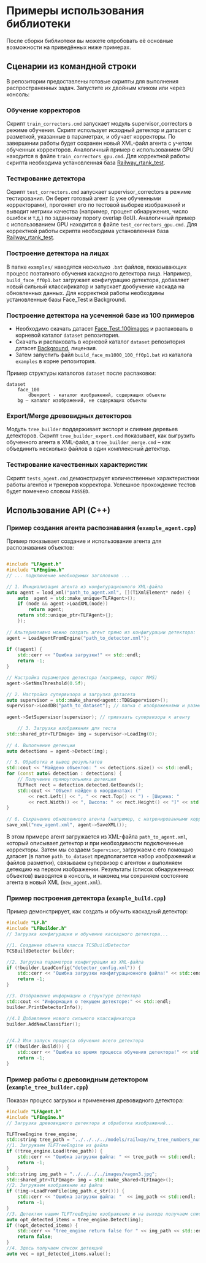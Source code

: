 # Примеры использования библиотеки

После сборки библиотеки вы можете опробовать её основные возможности на приведённых ниже примерах.

## Сценарии из командной строки

В репозитории предоставлены готовые скрипты для выполнения распространенных задач. Запустите их двойным кликом или через консоль:

### Обучение корректоров

Скрипт `train_correctors.cmd` запускает модуль supervisor_correctors в режиме обучения. Скрипт использует исходный детектор и датасет с разметкой, указанные в параметрах, и обучает корректоры. По завершении работы будет сохранен новый XML-файл агента с учетом обученных корректоров. Аналогичный пример с использованием GPU находится в файле `train_correctors_gpu.cmd`. 
Для корректной работы скрипта необходима установленная база [Railway_rtank_test](Railway_rtank_test).

### Тестирование детектора

Скрипт `test_correctors.cmd` запускает supervisor_correctors в режиме тестирования. Он берет готовый агент (с уже обученными корректорами), прогоняет его по тестовой выборке изображений и выводит метрики качества (например, процент обнаружения, число ошибок и т.д.) по заданному порогу overlap (IoU). Аналогичный пример с использованием GPU находится в файле `test_correctors_gpu.cmd`. 
Для корректной работы скрипта необходима установленная база [Railway_rtank_test](Railway_rtank_test).

### Построение детектора на лицах

В папке `examples/` находятся несколько `.bat` файлов, показывающих процесс поэтапного обучения каскадного детектора лица. Например, `build_face_ff0p1.bat` загружает конфигурацию детектора, добавляет новый сильный классификатор и запускает дообучение каскада на обновленных данных. Для корректной работы необходимы установленные базы Face_Test и Background.

### Построение детектора на усеченной базе из 100 примеров

- Необходимо скачать датасет [Face_Test_100images](Face_Test_100images) и распаковать в корневой каталог `dataset` репозитория.
- Скачать и распаковать в корневой каталог `dataset` репозитория датасет [Background](Background), лицензия.
- Затем запустить файл `build_face_ms1000_100_ff0p1.bat` из каталога `examples` в корне репозитория.

Пример структуры каталогов `dataset` после распаковки:

```
dataset
    face_100 
        dbexport - каталог изображений, содержащих объекты
    bg – каталог изображений, не содержащих объекты
```

### Export/Merge древовидных детекторов

Модуль `tree_builder` поддерживает экспорт и слияние деревьев детекторов. Скрипт `tree_builder_export.cmd` показывает, как выгрузить обученного агента в XML-файл, а `tree_builder_merge.cmd` – как объединить несколько файлов в один комплексный детектор.

### Тестирование качественных характеристик

Скрипт `tests_agent.cmd` демонстрирует количественные характеристики работы агентов и тренеров корректора. Успешное прохождение тестов будет помечено словом `PASSED`.


## Использование API (C++)

### Пример создания агента распознавания (`example_agent.cpp`)

Пример показывает создание и использование агента для распознавания объектов:

```cpp

#include "LFAgent.h"
#include "LFEngine.h"
// ... подключение необходимых заголовков ...

// 1. Инициализация агента из конфигурационного XML-файла
auto agent = load_xml("path_to_agent.xml", [](TiXmlElement* node) {
	auto  agent = std::make_unique<TLFAgent>();
	if (node && agent->LoadXML(node))
		return agent;
	return std::unique_ptr<TLFAgent>{};
	});
	
// Альтернативно можно создать агент прямо из конфигурации детектора:
agent = LoadAgentFromEngine("path_to_detector.xml");
	
if (!agent) {
	std::cerr << "Ошибка загрузки!" << std::endl;
	return -1;
}

// Настройка параметров детектора (например, порог NMS)
agent->SetNmsThreshold(0.5f); 

// 2. Настройка супервизора и загрузка датасета
auto supervisor = std::make_shared<agent::TDBSupervisor>();
supervisor->LoadDB("path_to_dataset"); // папка с изображениями и разметкой
		
agent->SetSupervisor(supervisor); // привязать супервизора к агенту

	// 3. Загрузка изображения для теста
std::shared_ptr<TLFImage> img = supervisor->LoadImg(0);
	
// 4. Выполнение детекции
auto detections = agent->Detect(img);

// 5. Обработка и вывод результатов
std::cout << "Найдено объектов: " << detections.size() << std::endl;
for (const auto& detection : detections) {
	// Получение прямоугольника детекции
	TLFRect rect = detection.detected.GetBounds();
	std::cout << "Объект найден в координатах: ("
		<< rect.Left() << ", " << rect.Top() << ") - [Ширина: "
		<< rect.Width() << ", Высота: " << rect.Height() << "]" << std::endl;
}
			
// 6. Сохранение обновленного агента (например, с натренированными корректорами) в XML
save_xml("new_agent.xml", agent->SaveXML());


```
В этом примере агент загружается из XML-файла `path_to_agent.xml`, который описывает детектор и при необходимости подключенные корректоры. Затем мы создаем `Supervisor`, загружаем с его помощью датасет (в папке `path_to_dataset` предполагается набор изображений и файлов разметки), связываем супервизор с агентом и выполняем детекцию на первом изображении. Результаты (список обнаруженных объектов) выводятся в консоль, и наконец мы сохраняем состояние агента в новый XML (`new_agent.xml`).


### Пример построения детектора (`example_build.cpp`)

Пример демонстрирует, как создать и обучить каскадный детектор:

```cpp
#include "LF.h"
#include "LFBuilder.h"
// Загрузка конфигурации и обучение каскадного детектора...

//1. Создание объекта класса TCSBuildDetector
TCSBuildDetector builder;

//2. Загрузка параметров конфигурации из XML-файла
if (!builder.LoadConfig("detector_config.xml")) {
    std::cerr << "Ошибка загрузки конфигурационного файла!" << std::endl;
    return -1;
}

//3. Отображение информации о структуре детектора
std::cout << "Информация о текущем детекторе:" << std::endl;
builder.PrintDetectorInfo();

//4.1 Добавление нового сильного классификатора
builder.AddNewClassifier();
   

//4.2 Или запуск процесса обучения всего детектора
if (!builder.Build()) {
    std::cerr << "Ошибка во время процесса обучения детектора!" << std::endl;
    return -1;
}

```

### Пример работы с древовидным детектором (`example_tree_builder.cpp`)

Показан процесс загрузки и применения древовидного детектора:

```cpp
#include "LFAgent.h"
#include "LFEngine.h"
// Загрузка древовидного детектора и обработка изображений...

TLFTreeEngine tree_engine;
std::string tree_path = "../../../../models/railway/rw_tree_numbers_num3.xml";
//1. Загружаем TLFTreeEngine из файла
if (!tree_engine.Load(tree_path)) {
	std::cerr << "Ошибка загрузки файла: " << tree_path << std::endl;
	return -1;
}
std::string img_path = "../../../../images/vagon3.jpg";
std::shared_ptr<TLFImage> img = std::make_shared<TLFImage>();
//2. Загружаем изображение из файла
if (!img->LoadFromFile(img_path.c_str())) {
	std::cerr << "Ошибка загрузки файла: "  << img_path << std::endl;
	return -1;
}
//3. Детектим нашим TLFTreeEngine изображение и на выходе получаем список детекций так как на этой картинке есть цифра 3
auto opt_detected_items = tree_engine.Detect(img);
if (!opt_detected_items) {
	std::cerr << "tree_engine return false for " << img_path << std::endl;
	return false;
}
//4. Здесь получаем список детекций
auto vec = opt_detected_items.value();

```


